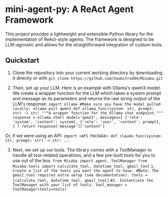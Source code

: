 # mini-agent-py: A ReAct Agent Framework

This project provides a lightweight and extensible Python library for the implementation of ReAct-style agents. The framework is designed to be LLM-agnostic and allows for the straightforward integration of custom tools.

## Quickstart

1. Clone the repository into your current working directory by downloading it directly or with 
`git clone https://github.com/Saumitra404/Misaba.git`

2. Then, set up your LLM. Here is an example with Ollama's qwen3 model. We create a wrapper function for the LLM which takes a system prompt and message as its parameters and returns the raw string output of the LLM's response:
`import ollama
#Make sure you have the model pulled locally: ollama pull qwen3
def ollama_func(system: str, prompt: str) -> str:
    """A wrapper function for the Ollama chat endpoint."""
    response = ollama.chat(
        model='qwen3',
        messages=[
           {'role': 'system', 'content': system},
            {'role': 'user', 'content': prompt},
        ]
    )
    return response['message']['content']
`

Or, if we were using an API:
`import <API PACKAGE>
def claude-func(system: str, prompt: str) -> str:
  ...`
  
3. Next, we set up our tools. The library comes with a ToolManager to handle all tool-related operations, and a few pre-built tools for you to use out of the box.
`from Misaba import agent, ToolManager
from Misaba.tools import calculate_tool, datetime_tool, gmail_tool`
`1. Create a list of the tools you want the agent to have.
#Note: The gmail_tool requires extra setup (see documentation).
tools = [calculate_tool, datetime_tool, gmail_tool]`
`#2. Instantiate the ToolManager with your list of tools.
tool_manager = ToolManager(tools=tools)`


